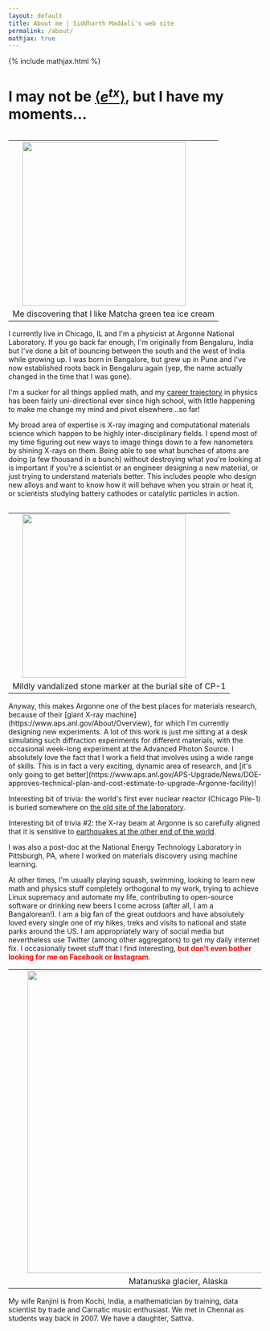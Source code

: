 ```yaml
---
layout: default
title: About me | Siddharth Maddali's web site
permalink: /about/
mathjax: true
---
```

{% include mathjax.html %}

# I may not be <a href="https://en.wikipedia.org/wiki/Moment-generating_function">$\left\langle e^{tx}\right\rangle$</a>, but I have my moments...

<table class="image" align="left" width="350">
<tr><td text-align="center"><img src="{{ site.url }}/images/me.png" width="325" align="left" style="margin:0px 20px" ></td></tr>
<tr><td class="caption" align="center">Me discovering that I like Matcha green tea ice cream</td></tr>
</table>

I currently live in Chicago, IL and I'm a physicist at Argonne National Laboratory.
If you go back far enough, I'm originally from Bengaluru, India but I've done a bit of bouncing between the south and the west of India while growing up. 
I was born in Bangalore, but grew up in Pune and I've now established roots back in Bengaluru again (yep, the name actually changed in the time that I was gone).

I'm a sucker for all things applied math, and my [career trajectory]({{site.url}}/professional/cv#workex) in physics has been fairly uni-directional ever since high school, with little happening to make me change my mind and pivot elsewhere...so far!

My broad area of expertise is X-ray imaging and computational materials science which happen to be highly inter-disciplinary fields. 
I spend most of my time figuring out new ways to image things down to a few nanometers by shining X-rays on them.
Being able to see what bunches of atoms are doing (a few thousand in a bunch) without destroying what you're looking at is important if you're a scientist or an engineer designing a new material, or just trying to understand materials better.
This includes people who design new alloys and want to know how it will behave when you strain or heat it, or scientists studying battery cathodes or catalytic particles in action.


<table class="image" align="right" width="350">
<tr><td text-align="center"><img src="{{ site.url }}/images/cp1.jpg" width="325" align="left" style="margin:0px 20px" ></td></tr>
<tr><td class="caption" align="center">Mildly vandalized stone marker at the burial site of CP-1</td></tr>
</table>
Anyway, this makes Argonne one of the best places for materials research, because of their [giant X-ray machine](https://www.aps.anl.gov/About/Overview), for which I'm currently designing new experiments.
A lot of this work is just me sitting at a desk simulating such diffraction experiments for different materials, with the occasional week-long experiment at the Advanced Photon Source.
I absolutely love the fact that I work a field that involves using a wide range of skills.
This is in fact a very exciting, dynamic area of research, and [it's only going to get better](https://www.aps.anl.gov/APS-Upgrade/News/DOE-approves-technical-plan-and-cost-estimate-to-upgrade-Argonne-facility)!

Interesting bit of trivia: the world's first ever nuclear reactor (Chicago Pile-1) is buried somewhere on [the old site of the laboratory](https://www.atlasobscura.com/places/red-gate-woods).

Interesting bit of trivia #2: the X-ray beam at Argonne is so carefully aligned that it is sensitive to <a href="https://www.flickr.com/photos/argonne/32879127374">earthquakes at the other end of the world</a>.

I was also a post-doc at the National Energy Technology Laboratory in Pittsburgh, PA, where I worked on materials discovery using machine learning.

<a name="noseriously"></a>
At other times, I'm usually playing squash, swimming, looking to learn new math and physics stuff completely orthogonal to my work, trying to achieve Linux supremacy and automate my life, contributing to open-source software or drinking new beers I come across (after all, I am a Bangalorean!).
I am a big fan of the great outdoors and have absolutely loved every single one of my hikes, treks and visits to national and state parks around the US.
I am appropriately wary of social media but nevertheless use Twitter (among other aggregators) to get my daily internet fix.
I occasionally tweet stuff that I find interesting, <font color="red"><strong>but don't even bother looking for me on Facebook or Instagram</strong></font>.

<table class="image" align="center">
<tr><td><img src="{{ site.url }}/images/couple.jpg" width="600" style="margin:0px 30px"></td></tr>
<tr><td class="caption" align="center">Matanuska glacier, Alaska</td></tr>
</table>

My wife Ranjini is from Kochi, India, a mathematician by training, data scientist by trade and Carnatic music enthusiast.
We met in Chennai as students way back in 2007.
We have a daughter, Sattva.
